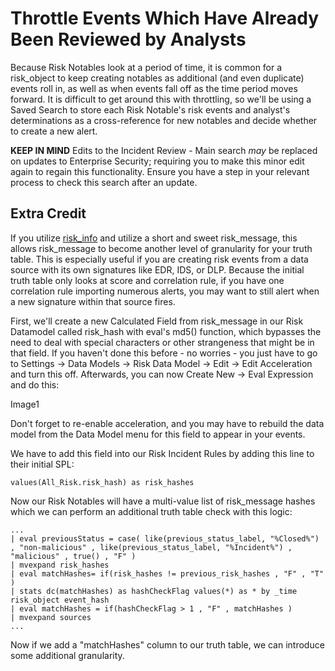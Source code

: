 # Throttle Events Which Have Already Been Reviewed by Analysts

Because Risk Notables look at a period of time, it is common for a risk_object to keep creating notables as additional (and even duplicate) events roll in, as well as when events fall off as the time period moves forward. It is difficult to get around this with throttling, so we'll be using a Saved Search to store each Risk Notable's risk events and analyst's determinations as a cross-reference for new notables and decide whether to create a new alert.

**KEEP IN MIND**
Edits to the Incident Review - Main search *may* be replaced on updates to Enterprise Security; requiring you to make this minor edit again to regain this functionality. Ensure you have a step in your relevant process to check this search after an update.

## Extra Credit

If you utilize [risk_info](https://github.com/splunk/rba/blob/main/searches/risk_info_event_detail.md) and utilize a short and sweet risk_message, this allows risk_message to become another level of granularity for your truth table. This is especially useful if you are creating risk events from a data source with its own signatures like EDR, IDS, or DLP. Because the initial truth table only looks at score and correlation rule, if you have one correlation rule importing numerous alerts, you may want to still alert when a new signature within that source fires.

First, we'll create a new Calculated Field from risk_message in our Risk Datamodel called risk_hash with eval's md5() function, which bypasses the need to deal with special characters or other strangeness that might be in that field. If you haven't done this before - no worries - you just have to go to Settings -> Data Models -> Risk Data Model -> Edit -> Edit Acceleration and turn this off. Afterwards, you can now Create New -> Eval Expression and do this:

Image1

Don't forget to re-enable acceleration, and you may have to rebuild the data model from the Data Model menu for this field to appear in your events.

We have to add this field into our Risk Incident Rules by adding this line to their initial SPL:

```
values(All_Risk.risk_hash) as risk_hashes
```

Now our Risk Notables will have a multi-value list of risk_message hashes which we can perform an additional truth table check with this logic:

```
...
| eval previousStatus = case( like(previous_status_label, "%Closed%") , "non-malicious" , like(previous_status_label, "%Incident%") , "malicious" , true() , "F" )
| mvexpand risk_hashes
| eval matchHashes= if(risk_hashes != previous_risk_hashes , "F" , "T" )
| stats dc(matchHashes) as hashCheckFlag values(*) as * by _time risk_object event_hash 
| eval matchHashes = if(hashCheckFlag > 1 , "F" , matchHashes )
| mvexpand sources
...
```

Now if we add a "matchHashes" column to our truth table, we can introduce some additional granularity.
